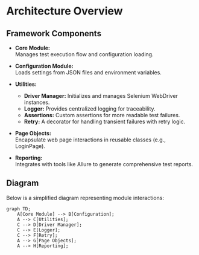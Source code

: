 # Architecture Overview

## Framework Components

- **Core Module:**  
  Manages test execution flow and configuration loading.

- **Configuration Module:**  
  Loads settings from JSON files and environment variables.

- **Utilities:**  
  - **Driver Manager:** Initializes and manages Selenium WebDriver instances.
  - **Logger:** Provides centralized logging for traceability.
  - **Assertions:** Custom assertions for more readable test failures.
  - **Retry:** A decorator for handling transient failures with retry logic.

- **Page Objects:**  
  Encapsulate web page interactions in reusable classes (e.g., LoginPage).

- **Reporting:**  
  Integrates with tools like Allure to generate comprehensive test reports.

## Diagram

Below is a simplified diagram representing module interactions:

```mermaid
graph TD;
    A[Core Module] --> B[Configuration];
    A --> C[Utilities];
    C --> D[Driver Manager];
    C --> E[Logger];
    C --> F[Retry];
    A --> G[Page Objects];
    A --> H[Reporting];
